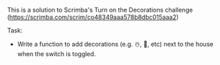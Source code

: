 This is a solution to Scrimba's Turn on the Decorations challenge (https://scrimba.com/scrim/co48349aaa578b8dbc015aaa2)

Task:

- Write a function to add decorations (e.g. ☃️, 🎄, etc) next to the house when the switch is toggled.
